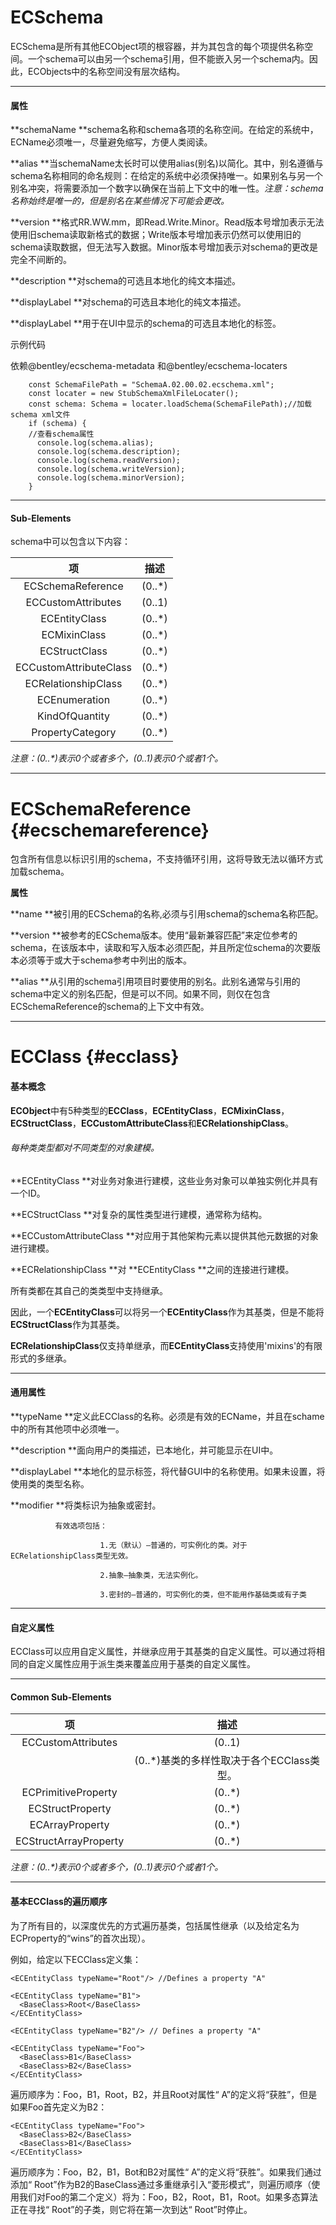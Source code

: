 # ECSchema

ECSchema是所有其他ECObject项的根容器，并为其包含的每个项提供名称空间。一个schema可以由另一个schema引用，但不能嵌入另一个schema内。因此，ECObjects中的名称空间没有层次结构。

---

#### 属性

**schemaName     **schema名称和schema各项的名称空间。在给定的系统中，ECName必须唯一，尽量避免缩写，方便人类阅读。

**alias       **当schemaName太长时可以使用alias\(别名\)以简化。其中，别名遵循与schema名称相同的命名规则：在给定的系统中必须保持唯一。如果别名与另一个别名冲突，将需要添加一个数字以确保在当前上下文中的唯一性。_注意：schema名称始终是唯一的，但是别名在某些情况下可能会更改。_

**version       **格式RR.WW.mm，即Read.Write.Minor。Read版本号增加表示无法使用旧schema读取新格式的数据；Write版本号增加表示仍然可以使用旧的schema读取数据，但无法写入数据。Minor版本号增加表示对schema的更改是完全不间断的。

**description       **对schema的可选且本地化的纯文本描述。

**displayLabel    **对schema的可选且本地化的纯文本描述。

**displayLabel    **用于在UI中显示的schema的可选且本地化的标签。

示例代码

依赖@bentley/ecschema-metadata 和@bentley/ecschema-locaters

```
    const SchemaFilePath = "SchemaA.02.00.02.ecschema.xml";
    const locater = new StubSchemaXmlFileLocater();
    const schema: Schema = locater.loadSchema(SchemaFilePath);//加载schema xml文件
    if (schema) {
    //查看schema属性
      console.log(schema.alias);
      console.log(schema.description);
      console.log(schema.readVersion);
      console.log(schema.writeVersion);
      console.log(schema.minorVersion);
    }
```

---

#### Sub-Elements

schema中可以包含以下内容：

| 项 | 描述 |
| :---: | :---: |
| ECSchemaReference | \(0..\*\) |
| ECCustomAttributes | \(0..1\) |
| ECEntityClass | \(0..\*\) |
| ECMixinClass | \(0..\*\) |
| ECStructClass | \(0..\*\) |
| ECCustomAttributeClass | \(0..\*\) |
| ECRelationshipClass | \(0..\*\) |
| ECEnumeration | \(0..\*\) |
| KindOfQuantity | \(0..\*\) |
| PropertyCategory | \(0..\*\) |

_注意：\(0..\*\)表示0个或者多个，\(0..1\)表示0个或者1个。_

---

# ECSchemaReference {#ecschemareference}

包含所有信息以标识引用的schema，不支持循环引用，这将导致无法以循环方式加载schema。

**属性**

**name   **被引用的ECSchema的名称,必须与引用schema的schema名称匹配。

**version   **被参考的ECSchema版本。使用“最新兼容匹配”来定位参考的schema，在该版本中，读取和写入版本必须匹配，并且所定位schema的次要版本必须等于或大于schema参考中列出的版本。

**alias  **从引用的schema引用项目时要使用的别名。此别名通常与引用的schema中定义的别名匹配，但是可以不同。如果不同，则仅在包含ECSchemaReference的schema的上下文中有效。

---

# ECClass {#ecclass}

#### 基本概念

**ECObject**中有5种类型的**ECClass**，**ECEntityClass**，**ECMixinClass**，**ECStructClass**，**ECCustomAttributeClass**和**ECRelationshipClass**。

###### 每种类类型都对不同类型的对象建模。

**ECEntityClass **对业务对象进行建模，这些业务对象可以单独实例化并具有一个ID。

**ECStructClass **对复杂的属性类型进行建模，通常称为结构。

**ECCustomAttributeClass **对应用于其他架构元素以提供其他元数据的对象进行建模。

**ECRelationshipClass **对 **ECEntityClass **之间的连接进行建模。

所有类都在其自己的类类型中支持继承。

因此，一个**ECEntityClass**可以将另一个**ECEntityClass**作为其基类，但是不能将**ECStructClass**作为其基类。

**ECRelationshipClass**仅支持单继承，而**ECEntityClass**支持使用'mixins'的有限形式的多继承。

---

#### 通用属性

**typeName **定义此ECClass的名称。必须是有效的ECName，并且在schame中的所有其他项中必须唯一。

**description  **面向用户的类描述，已本地化，并可能显示在UI中。

**displayLabel **本地化的显示标签，将代替GUI中的名称使用。如果未设置，将使用类的类型名称。

**modifier **将类标识为抽象或密封。

```
          有效选项包括：

                    1.无（默认）–普通的，可实例化的类。对于ECRelationshipClass类型无效。

                    2.抽象–抽象类，无法实例化。

                    3.密封的–普通的，可实例化的类，但不能用作基础类或有子类
```

---

#### 自定义属性

ECClass可以应用自定义属性，并继承应用于其基类的自定义属性。可以通过将相同的自定义属性应用于派生类来覆盖应用于基类的自定义属性。

---

#### Common Sub-Elements

| 项 | 描述 |
| :---: | :---: |
| ECCustomAttributes | \(0..1\) |
|  | \(0..\*\)基类的多样性取决于各个ECClass类型。 |
| ECPrimitiveProperty | \(0..\*\) |
| ECStructProperty | \(0..\*\) |
| ECArrayProperty | \(0..\*\) |
| ECStructArrayProperty | \(0..\*\) |

_注意：\(0..\*\)表示0个或者多个，\(0..1\)表示0个或者1个。_

---

#### 基本ECClass的遍历顺序

为了所有目的，以深度优先的方式遍历基类，包括属性继承（以及给定名为ECProperty的“wins”的首次出现）。

例如，给定以下ECClass定义集：

```
<ECEntityClass typeName="Root"/> //Defines a property "A"

<ECEntityClass typeName="B1">
  <BaseClass>Root</BaseClass>
</ECEntityClass>

<ECEntityClass typeName="B2"/> // Defines a property "A"

<ECEntityClass typeName="Foo">
  <BaseClass>B1</BaseClass>
  <BaseClass>B2</BaseClass>
</ECEntityClass>
```

遍历顺序为：Foo，B1，Root，B2，并且Root对属性“ A”的定义将“获胜”，但是如果Foo首先定义为B2：

```
<ECEntityClass typeName="Foo">
  <BaseClass>B2</BaseClass>
  <BaseClass>B1</BaseClass>
</ECEntityClass>
```

遍历顺序为：Foo，B2，B1，Bot和B2对属性“ A”的定义将“获胜”。如果我们通过添加“ Root”作为B2的BaseClass通过多重继承引入“菱形模式”，则遍历顺序（使用我们对Foo的第二个定义）将为：Foo，B2，Root，B1，Root。如果多态算法正在寻找“ Root”的子类，则它将在第一次到达“ Root”时停止。

